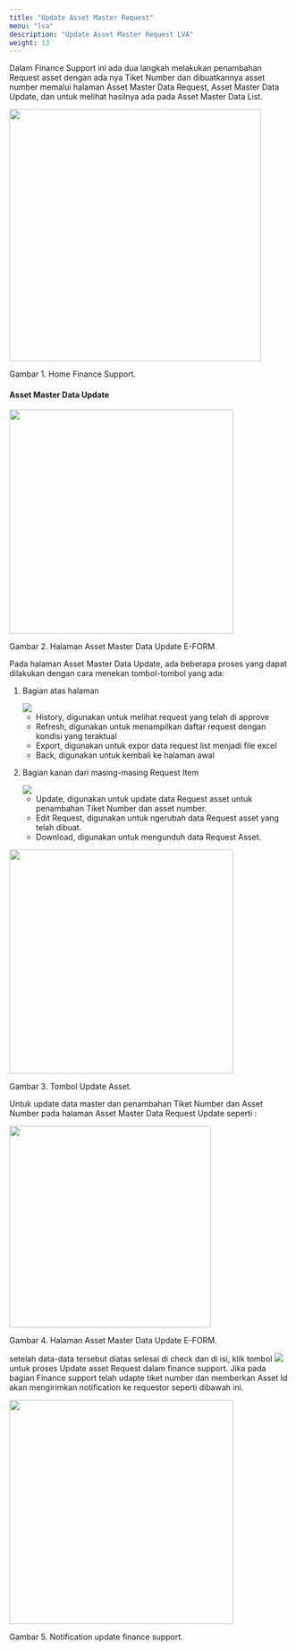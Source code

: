 ```yaml
---
title: "Update Asset Master Request"
menu: "lva"
description: "Update Asset Master Request LVA"
weight: 13
---
```


Dalam Finance Support ini ada dua langkah melakukan penambahan Request asset dengan ada nya Tiket Number dan dibuatkannya asset number memalui halaman Asset Master Data Request, Asset Master Data Update, dan untuk melihat hasilnya ada pada Asset Master Data List.

<div class="figure-caption">

<img src="/images/LVA/finance/homee.png" style="width:auto;height:450px;">

Gambar 1. Home Finance Support.

</div> 

####  Asset Master Data Update

<div class="figure-caption">

<img src="/images/LVA/finance/updatee.png" style="width:auto;height:400px;">

Gambar 2. Halaman Asset Master Data Update E-FORM.

</div> 

Pada halaman Asset Master Data Update, ada beberapa proses yang dapat dilakukan dengan cara menekan tombol-tombol yang ada: 

1.	Bagian atas halaman

    <img class="img" src="/images/LVA/finance/history.png">

    - History, digunakan untuk melihat request yang telah di approve
    - Refresh, digunakan untuk menampilkan daftar request dengan kondisi yang teraktual
    - Export, digunakan untuk expor data request list menjadi file excel
    - Back, digunakan untuk kembali ke halaman awal

2.	Bagian kanan dari masing-masing Request Item

    <img class="img" src="/images/LVA/finance/button.png">

    - Update, digunakan untuk update data Request asset untuk penambahan Tiket Number dan asset number.
    - Edit Request, digunakan untuk ngerubah data Request asset yang telah dibuat.
    - Download, digunakan untuk mengunduh data Request Asset.

<div class="figure-caption">

<img src="/images/LVA/finance/updatebutton.png" style="width:auto;height:400px;">

Gambar 3. Tombol Update Asset.

</div> 

Untuk update data master dan penambahan Tiket Number dan Asset Number pada halaman Asset Master Data Request Update seperti :

<div class="figure-caption">

<img src="/images/LVA/finance/list1.png" style="width:auto;height:360px;">

Gambar 4. Halaman Asset Master Data Update E-FORM.

</div> 

setelah data-data tersebut diatas selesai di check dan di isi, klik tombol <img src="/images/LVA/finance/update.png"> untuk proses Update asset Request dalam finance support. Jika pada bagian Finance support telah udapte tiket number dan memberkan Asset Id akan mengirimkan notification ke requestor seperti dibawah ini.

<div class="figure-caption">

<img src="/images/LVA/finance/email1.png" style="width:auto;height:400px;">

Gambar 5. Notification update finance support.

</div> 